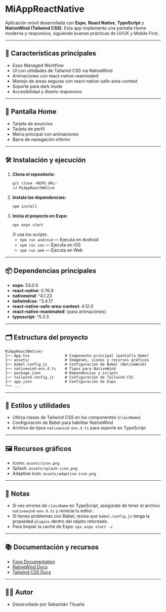 # MiAppReactNative

Aplicación móvil desarrollada con **Expo**, **React Native**, **TypeScript** y **NativeWind (Tailwind CSS)**. Esta app implementa una pantalla Home moderna y responsiva, siguiendo buenas prácticas de UI/UX y Mobile First.

---

## 🚀 Características principales
- Expo Managed Workflow
- UI con utilidades de Tailwind CSS vía NativeWind
- Animaciones con react-native-reanimated
- Manejo de áreas seguras con react-native-safe-area-context
- Soporte para dark mode
- Accesibilidad y diseño responsivo

---

## 📱 Pantalla Home
- Tarjeta de anuncios
- Tarjeta de perfil
- Menú principal con animaciones
- Barra de navegación inferior

---

## 🛠️ Instalación y ejecución

1. **Clona el repositorio:**
   ```sh
   git clone <REPO_URL>
   cd MiAppReactNAtive
   ```
2. **Instala las dependencias:**
   ```sh
   npm install
   ```
3. **Inicia el proyecto en Expo:**
   ```sh
   npx expo start
   ```
   O usa los scripts:
   - `npm run android` — Ejecuta en Android
   - `npm run ios` — Ejecuta en iOS
   - `npm run web` — Ejecuta en Web

---

## 📦 Dependencias principales
- **expo**: 53.0.0
- **react-native**: 0.76.9
- **nativewind**: ^4.1.23
- **tailwindcss**: ^3.4.17
- **react-native-safe-area-context**: 4.12.0
- **react-native-reanimated**: (para animaciones)
- **typescript**: ^5.3.3

---

## 🗂️ Estructura del proyecto
```
MiAppReactNAtive/
├── App.tsx                # Componente principal (pantalla Home)
├── assets/                # Imágenes, íconos y recursos gráficos
├── babel.config.js        # Configuración de Babel (NativeWind)
├── nativewind-env.d.ts    # Tipos para NativeWind
├── package.json           # Dependencias y scripts
├── tailwind.config.js     # Configuración de Tailwind CSS
├── app.json               # Configuración de Expo
└── ...
```

---

## 🎨 Estilos y utilidades
- Utiliza clases de Tailwind CSS en los componentes (`className`)
- Configuración de Babel para habilitar NativeWind
- Archivo de tipos `nativewind-env.d.ts` para soporte en TypeScript

---

## 🖼️ Recursos gráficos
- Icono: `assets/icon.png`
- Splash: `assets/splash-icon.png`
- Adaptive Icon: `assets/adaptive-icon.png`

---

## 📝 Notas
- Si ves errores de `className` en TypeScript, asegúrate de tener el archivo `nativewind-env.d.ts` y reinicia tu editor.
- Si tienes problemas con Babel, revisa que `babel.config.js` tenga la propiedad `plugins` dentro del objeto retornado.
- Para limpiar la caché de Expo: `npx expo start -c`

---

## 📚 Documentación y recursos
- [Expo Documentation](https://docs.expo.dev/)
- [NativeWind Docs](https://www.nativewind.dev/docs/getting-started/installation)
- [Tailwind CSS Docs](https://tailwindcss.com/docs/installation)

---

## 🧑‍💻 Autor
- Desarrollado por Sebastián Tituaña
